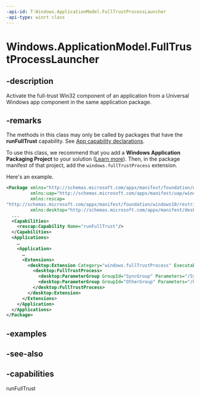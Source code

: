 ```yaml
---
-api-id: T:Windows.ApplicationModel.FullTrustProcessLauncher
-api-type: winrt class
---
```


<!-- Class syntax.
public class FullTrustProcessLauncher
-->

# Windows.ApplicationModel.FullTrustProcessLauncher

## -description
Activate the full-trust Win32 component of an application from a Universal Windows app component in the same application package.

## -remarks
The methods in this class may only be called by packages that have the **runFullTrust** capability. See [App capability declarations](/windows/uwp/packaging/app-capability-declarations).

To use this class, we recommend that you add a **Windows Application Packaging Project** to your solution ([Learn more](/windows/uwp/porting/desktop-to-uwp-packaging-dot-net)). Then, in the package manifest of that project, add the ``windows.fullTrustProcess`` extension.

Here's an example.

```xml
<Package xmlns="http://schemas.microsoft.com/appx/manifest/foundation/windows10"
         xmlns:uap="http://schemas.microsoft.com/appx/manifest/uap/windows10"
         xmlns:rescap=
"http://schemas.microsoft.com/appx/manifest/foundation/windows10/restrictedcapabilities"
         xmlns:desktop="http://schemas.microsoft.com/appx/manifest/desktop/windows10">
  ...
  <Capabilities>
    <rescap:Capability Name="runFullTrust"/>
  </Capabilities>
  <Applications>
    …
    <Application>
      …
      <Extensions>
        <desktop:Extension Category="windows.fullTrustProcess" Executable="fulltrustprocess.exe">
          <desktop:FullTrustProcess>
            <desktop:ParameterGroup GroupId="SyncGroup" Parameters="/Sync"/>
            <desktop:ParameterGroup GroupId="OtherGroup" Parameters="/Other"/>
          </desktop:FullTrustProcess>
        </desktop:Extension>
      </Extensions>
    </Application>
  </Applications>
</Package>

```



## -examples

## -see-also

## -capabilities
runFullTrust
